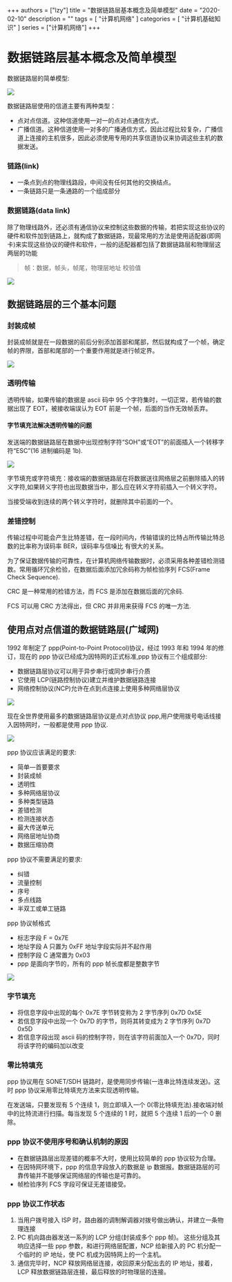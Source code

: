 +++
authors = ["lzy"]
title = "数据链路层基本概念及简单模型"
date = "2020-02-10"
description = ""
tags = [
    "计算机网络"
]
categories = [
    "计算机基础知识"
]
series = ["计算机网络"]
+++

# 数据链路层基本概念及简单模型

数据链路层的简单模型:

![](../static/P11BbAs4jotaAdxiyUYceDXZn4b.png)

数据链路层使用的信道主要有两种类型：

- 点对点信道。这种信道使用一对一的点对点通信方式。
- 广播信道。这种信道使用一对多的广播通信方式，因此过程比较复杂，广播信道上连接的主机很多，因此必须使用专用的共享信道协议来协调这些主机的数据发送。

### 链路(link)

- 一条点到点的物理线路段，中间没有任何其他的交换结点。
- 一条链路只是一条通路的一个组成部分

### 数据链路(data link)

除了物理线路外，还必须有通信协议来控制这些数据的传输，若把实现这些协议的硬件和软件加到链路上，就构成了数据链路，现最常用的方法是使用适配器(即网卡)来实现这些协议的硬件和软件，一般的适配器都包括了数据链路层和物理层这两层的功能

> 帧：数据，帧头，帧尾，物理层地址 校验值

![](../static/NHW0bQh1lowONqxjfntcZWkpntg.png)

## 数据链路层的三个基本问题

### 封装成帧

封装成帧就是在一段数据的前后分别添加首部和尾部，然后就构成了一个帧，确定帧的界限，首部和尾部的一个重要作用就是进行帧定界。

![](../static/P2y6bvHOOoZ7i4xVt0ic792in0b.png)

### 透明传输

透明传输，如果传输的数据是 ascii 码中 95 个字符集时，一切正常，若传输的数据出现了 EOT，被接收端误认为 EOT 前是一个帧，后面的当作无效帧丢弃。

#### 字节填充法解决透明传输的问题

发送端的数据链路层在数据中出现控制字符“SOH”或“EOT”的前面插入一个转移字符“ESC”(16 进制编码是 1b).

![](../static/L4CpbV0G1okx9pxUdpVcOmYenzc.png)

字节填充或字符填充：接收端的数据链路层在将数据送往网络层之前删除插入的转义字符,如果转义字符也出现数据当中，那么应在转义字符前插入一个转义字符。

当接受端收到连续的两个转义字符时，就删除其中前面的一个。

### 差错控制

传输过程中可能会产生比特差错，在一段时间内，传输错误的比特占所传输比特总数的比率称为误码率 BER，误码率与信噪比 有很大的关系。

为了保证数据传输的可靠性，在计算机网络传输数据时，必须采用各种差错检测错数。常用循环冗余检验，在数据后面添加冗余码称为帧检验序列 FCS(Frame Check Sequence).

CRC 是一种常用的检错方法，而 FCS 是添加在数据后面的冗余码.

FCS 可以用 CRC 方法得出，但 CRC 并非用来获得 FCS 的唯一方法.

## 使用点对点信道的数据链路层(广域网)

1992 年制定了 ppp(Point-to-Point Protocol)协议，经过 1993 年和 1994 年的修订，现在的 ppp 协议已经成为因特网的正式标准,ppp 协议有三个组成部分:

- 数据链路层协议可以用于异步串行或同步串行介质
- 它使用 LCP(链路控制协议)建立并维护数据链路连接
- 网络控制协议(NCP)允许在点到点连接上使用多种网络层协议

![](../static/Hvd1bDwVZoK2i9xRyr4cS77BnUc.png)

现在全世界使用最多的数据链路层协议是点对点协议 ppp,用户使用拨号电话线接入因特网时，一般都是使用 ppp 协议.

![](../static/RtJkb8nvaoEqD5xkQEKcQl7UnXc.png)

ppp 协议应该满足的要求:

- 简单—首要要求
- 封装成帧
- 透明性
- 多种网络层协议
- 多种类型链路
- 差错检测
- 检测连接状态
- 最大传送单元
- 网络层地址协商
- 数据压缩协商

ppp 协议不需要满足的要求:

- 纠错
- 流量控制
- 序号
- 多点线路
- 半双工或单工链路

ppp 协议帧格式

- 标志字段 F = 0x7E
- 地址字段 A 只置为 0xFF 地址字段实际并不起作用
- 控制字段 C 通常置为 0x03
- ppp 是面向字节的，所有的 ppp 帧长度都是整数字节

![](../static/ZwJBbNeEuoJXnoxJg3YcG1obng3.png)

### 字节填充

- 将信息字段中出现的每个 0x7E 字节转变称为 2 字节序列 0x7D 0x5E
- 若信息字段中出现一个 0x7D 的字节，则将其转变成为 2 字节序列 0x7D 0x5D
- 若信息字段出现 ascii 码的控制字符，则在该字符前面加入一个 0x7D，同时将该字符的编码加以改变

### 零比特填充

ppp 协议用在 SONET/SDH 链路时，是使用同步传输(一连串比特连续发送)。这时 ppp 协议采用零比特填充方法来实现透明传输。

在发送端，只要发现有 5 个连续 1，则立即填入一个 0(零比特填充法).接收端对帧中的比特流进行扫描。每当发现 5 个连续的 1 时，就把 5 个连续 1 后的一个 0 删除。

### ppp 协议不使用序号和确认机制的原因

- 在数据链路层出现差错的概率不大时，使用比较简单的 ppp 协议较为合理。
- 在因特网环境下，ppp 的信息字段放入的数据是 ip 数据报。数据链路层的可靠传输并不能够保证网络层的传输也是可靠的。
- 帧检验序列 FCS 字段可保证无差错接受。

### ppp 协议工作状态

1. 当用户拨号接入 ISP 时，路由器的调制解调器对拨号做出确认，并建立一条物理连接
2. PC 机向路由器发送一系列的 LCP 分组(封装成多个 ppp 帧)。
   这些分组及其响应选择一些 ppp 参数，和进行网络层配置，NCP 给新接入的 PC 机分配一个临时的 IP 地址，使 PC 机成为因特网上的一个主机。
3. 通信完毕时，NCP 释放网络层连接，收回原来分配出去的 IP 地址，接着，LCP 释放数据链路层连接，最后释放的时物理层的连接。
